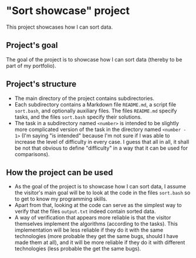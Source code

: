 # "Sort showcase" project

This project showcases how I can sort data.

## Project's goal

The goal of the project is to showcase how I can sort data (thereby to be part of my portfolio).

## Project's structure

- The main directory of the project contains subdirectories.
- Each subdirectory contains a Markdown file `README.md`, a script file `sort.bash`, and optionally auxiliary files. The files `README.md` specify tasks, and the files `sort.bash` specify their solutions.
- The task in a subdirectory named `<number>` is intended to be slightly more complicated version of the task in the directory named `<number - 1>` (I'm saying "is intended" because I'm not sure if I was able to increase the level of difficulty in every case. I guess that all in all, it shall be not that obvious to define "difficulty" in a way that it can be used for comparisons).

## How the project can be used

- As the goal of the project is to showcase how I can sort data, I assume the visitor's main goal will be to look at the code in the files `sort.bash` so to get to know my programming skills.
- Apart from that, looking at the code can serve as the simplest way to verify that the files `output.txt` indeed contain sorted data.
- A way of verification that appears more reliable is that the visitor themselves implement the algorithms (according to the tasks). This implementation will be less reliable if they do it with the same technologies (more probable they get the same bugs, should I have made them at all), and it will be more reliable if they do it with different technologies (less probable the get the same bugs).
